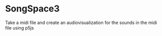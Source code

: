 # SongSpace3

Take a midi file and create an audiovisualization for the sounds in the midi file using p5js
